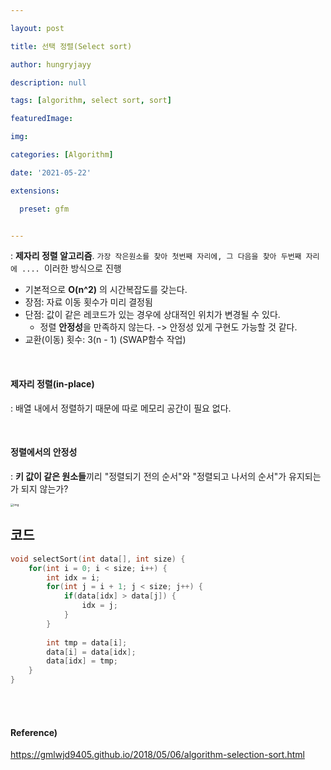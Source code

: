 ```yaml
---

layout: post

title: 선택 정렬(Select sort)

author: hungryjayy

description: null

tags: [algorithm, select sort, sort]

featuredImage: 

img: 

categories: [Algorithm]

date: '2021-05-22'

extensions:

  preset: gfm


---
```


: **제자리 정렬 알고리즘**. `가장 작은원소를 찾아 첫번째 자리에, 그 다음을 찾아 두번째 자리에 .... `이러한 방식으로 진행

* 기본적으로 **O(n^2)** 의 시간복잡도를 갖는다.
* 장점: 자료 이동 횟수가 미리 결정됨
* 단점: 값이 같은 레코드가 있는 경우에 상대적인 위치가 변경될 수 있다.
  * 정렬 **안정성**을 만족하지 않는다. -> 안정성 있게 구현도 가능할 것 같다.
* 교환(이동) 횟수: 3(n - 1) (SWAP함수 작업)

<br>

#### 제자리 정렬(in-place)

: 배열 내에서 정렬하기 때문에 따로 메모리 공간이 필요 없다.

<br>

#### 정렬에서의 안정성

: **키 값이 같은 원소들**끼리 "정렬되기 전의 순서"와 "정렬되고 나서의 순서"가 유지되는가 되지 않는가?



<img src="https://gmlwjd9405.github.io/images/algorithm-selection-sort/selection-sort.png" alt="img" style="zoom:33%;" />

<br>

## 코드

```c++
void selectSort(int data[], int size) {
    for(int i = 0; i < size; i++) {
        int idx = i;
        for(int j = i + 1; j < size; j++) {
            if(data[idx] > data[j]) {
                idx = j;
            }
        }
        
        int tmp = data[i];
        data[i] = data[idx];
        data[idx] = tmp;
    }
}
```

<br><br>

#### Reference)

https://gmlwjd9405.github.io/2018/05/06/algorithm-selection-sort.html